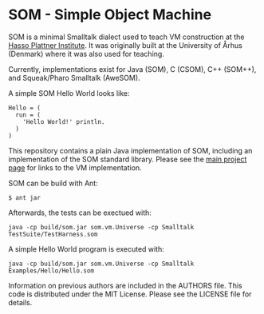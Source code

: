 SOM - Simple Object Machine
===========================

SOM is a minimal Smalltalk dialect used to teach VM construction at the [Hasso
Plattner Institute][SOM]. It was originally built at the University of Århus
(Denmark) where it was also used for teaching.

Currently, implementations exist for Java (SOM), C (CSOM), C++ (SOM++), and
Squeak/Pharo Smalltalk (AweSOM).

A simple SOM Hello World looks like:

```Smalltalk
Hello = (
  run = (
    'Hello World!' println.
  )
)
```

This repository contains a plain Java implementation of SOM, including an implementation of the SOM standard library. Please see the [main project page][SOM] for links to the VM implementation.


SOM can be build with Ant:

    $ ant jar

Afterwards, the tests can be exectued with:

    java -cp build/som.jar som.vm.Universe -cp Smalltalk TestSuite/TestHarness.som
   
A simple Hello World program is executed with:

    java -cp build/som.jar som.vm.Universe -cp Smalltalk Examples/Hello/Hello.som



Information on previous authors are included in the AUTHORS file. This code is
distributed under the MIT License. Please see the LICENSE file for details.

 [SOM]: http://www.hpi.uni-potsdam.de/hirschfeld/projects/som/
